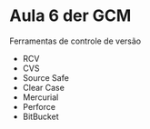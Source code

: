 # Aula 6 der  GCM

Ferramentas de controle de versão

* RCV
* CVS
* Source Safe
* Clear Case
* Mercurial
* Perforce
* BitBucket
